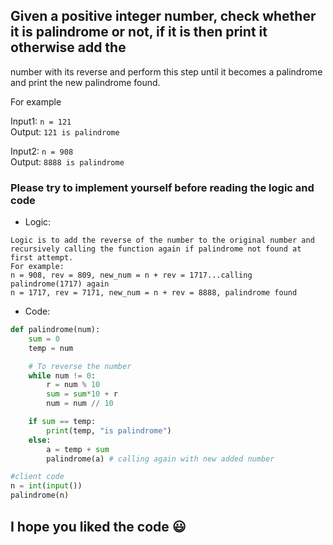 ## Given a positive integer number, check whether it is palindrome or not, if it is then print it otherwise add the
number with its reverse and perform this step until it becomes a palindrome and print the new palindrome found.

For example

Input1: `n = 121`\
Output: `121 is palindrome`

Input2: `n = 908`\
Output: `8888 is palindrome`

### Please try to implement yourself before reading the logic and code

* Logic:
```
Logic is to add the reverse of the number to the original number and recursively calling the function again if palindrome not found at
first attempt.
For example:
n = 908, rev = 809, new_num = n + rev = 1717...calling palindrome(1717) again
n = 1717, rev = 7171, new_num = n + rev = 8888, palindrome found
```
* Code:
```python
def palindrome(num):
    sum = 0
    temp = num

    # To reverse the number
    while num != 0:
        r = num % 10
        sum = sum*10 + r
        num = num // 10

    if sum == temp:
        print(temp, "is palindrome")
    else:
        a = temp + sum
        palindrome(a) # calling again with new added number

#client code
n = int(input())
palindrome(n)
```

## I hope you liked the code :smiley:
